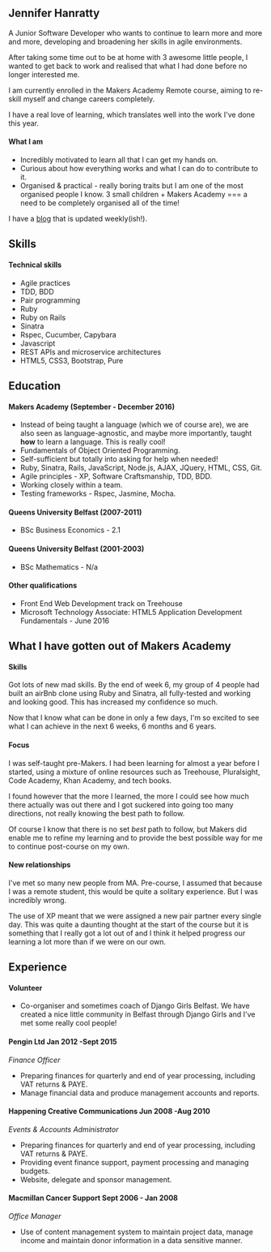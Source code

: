 ## Jennifer Hanratty

A Junior Software Developer who wants to continue to learn more and more and more, developing and broadening her skills in agile environments.

After taking some time out to be at home with 3 awesome little people, I wanted to get back to work and realised that what I had done before no longer interested me.

I am currently enrolled in the Makers Academy Remote course, aiming to re-skill myself and change careers completely.

I have a real love of learning, which translates well into the work I've done this year.

#### What I am

* Incredibly motivated to learn all that I can get my hands on.
* Curious about how everything works and what I can do to contribute to it.
* Organised & practical - really boring traits but I am one of the most organised people I know. 3 small children + Makers Academy === a need to be completely organised all of the time!

I have a [blog](https://medium.com/@hanratty.jen) that is updated weekly(ish!).


## Skills

#### Technical skills

* Agile practices
* TDD, BDD
* Pair programming
* Ruby
* Ruby on Rails
* Sinatra
* Rspec, Cucumber, Capybara
* Javascript
* REST APIs and microservice architectures
* HTML5, CSS3, Bootstrap, Pure

## Education

#### Makers Academy (September - December 2016)

* Instead of being taught a language (which we of course are), we are also seen as language-agnostic, and maybe more importantly, taught **how** to learn a language. This is really cool!
* Fundamentals of Object Oriented Programming.
* Self-sufficient but totally into asking for help when needed!
* Ruby, Sinatra, Rails, JavaScript, Node.js, AJAX, JQuery, HTML, CSS, Git.
* Agile principles - XP, Software Craftsmanship, TDD, BDD.
* Working closely within a team.
* Testing frameworks - Rspec, Jasmine, Mocha.


#### Queens University Belfast (2007-2011)

* BSc Business Economics - 2.1

#### Queens University Belfast (2001-2003)
* BSc Mathematics - N/a

#### Other qualifications
* Front End Web Development track on Treehouse
* Microsoft Technology Associate: HTML5 Application Development Fundamentals - June 2016


## What I have gotten out of Makers Academy

#### Skills

Got lots of new mad skills. By the end of week 6, my group of 4 people had built an airBnb clone using Ruby and Sinatra, all fully-tested and working and looking good. This has increased my confidence so much.

Now that I know what can be done in only a few days, I'm so excited to see what I can achieve in the next 6 weeks, 6 months and 6 years.

#### Focus

I was self-taught pre-Makers. I had been learning for almost a year before I started, using a mixture of online resources such as Treehouse, Pluralsight, Code Academy, Khan Academy, and tech books.

I found however that the more I learned, the more I could see how much there actually was out there and I got suckered into going too many directions, not really knowing the best path to follow.

Of course I know that there is no set *best* path to follow, but Makers did enable me to refine my learning and to provide the best possible way for me to continue post-course on my own.

#### New relationships

I've met so many new people from MA. Pre-course, I assumed that because I was a remote student, this would be quite a solitary experience. But I was incredibly wrong.

The use of XP meant that we were assigned a new pair partner every single day. This was quite a daunting thought at the start of the course but it is something that I really got a lot out of and I think it helped progress our learning a lot more than if we were on our own.

## Experience

#### Volunteer
* Co-organiser and sometimes coach of Django Girls Belfast. We have created a nice little community in Belfast through Django Girls and I've met some really cool people!

#### Pengin Ltd Jan 2012 -Sept 2015
*Finance Officer*
* Preparing finances for quarterly and end of year processing, including VAT returns & PAYE.
*	Manage financial data and produce management accounts and reports.

#### Happening Creative Communications Jun 2008 -Aug 2010
*Events & Accounts Administrator*
*	Preparing finances for quarterly and end of year processing, including VAT returns & PAYE.
*	Providing event finance support, payment processing and managing budgets.
*	Website, delegate and sponsor management.

#### Macmillan Cancer Support Sept 2006 - Jan 2008
*Office Manager*
* Use of content management system to maintain project data, manage income and maintain donor information in a data sensitive manner.
